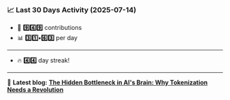 <!--START_STATS-->
### 📈 Last 30 Days Activity (2025-07-14)  
- 🧮 **9️⃣4️⃣9️⃣** contributions  
- 📊 **3️⃣1️⃣•6️⃣3️⃣** per day
---
- 🔥 **4️⃣4️⃣** day streak!
---
📝 **Latest blog:** [**The Hidden Bottleneck in AI's Brain: Why Tokenization Needs a Revolution**](https://andriak.com/blog/tokenization-revolution)
<!--END_STATS-->
